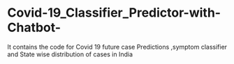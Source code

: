 # Covid-19_Classifier_Predictor-with-Chatbot-
It contains the code for Covid 19 future case Predictions ,symptom classifier and State wise distribution of cases in India

